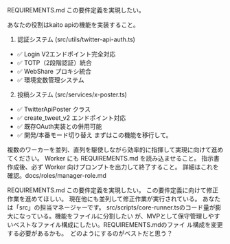 REQUIREMENTS.md
この要件定義を実現したい。

あなたの役割はkaito apiの機能を実装すること。

  1. 認証システム (src/utils/twitter-api-auth.ts)

  - ✅ Login V2エンドポイント完全対応
  - ✅ TOTP（2段階認証）統合
  - ✅ WebShare プロキシ統合
  - ✅ 環境変数管理システム

  2. 投稿システム (src/services/x-poster.ts)

  - ✅ TwitterApiPoster クラス
  - ✅ create_tweet_v2 エンドポイント対応
  - ✅ 既存OAuth実装との併用可能
  - ✅ 開発/本番モード切り替え
まずはこの機能を移行して。

複数のワーカーを並列、直列を駆使しながら効率的に指揮して実現に向けて進めてください。
Worker にも REQUIREMENTS.md を読み込ませること。
指示書作成後、必ず Worker 向けプロンプトを出力して終了すること。
詳細はこれを確認。docs/roles/manager-role.md

REQUIREMENTS.md
この要件定義を実現したい。
この要件定義に向けて修正作業を進めてほしい。
現在他にも並列して修正作業が実行されている。
あなたは「src」の担当マネージャーです。
src/scripts/core-runner.tsのコード量が膨大になっている。機能をファイルに分割したい
が、MVPとして保守管理しやすいベストなファイル構成にしたい。REQUIREMENTS.mdのファイ
ル構成を変更する必要があるかも。　どのようにするのがベストだと思う？

